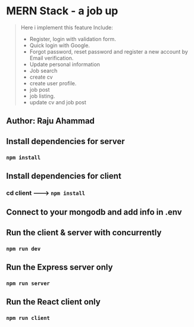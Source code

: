 # MERN Stack - a job up 
> Here i implement this feature
> Include:
> 
> - Register, login with validation form.
> - Quick login with Google.
> - Forgot password, reset password and register a new account by Email verification.
> - Update personal information
> - Job search
> - create cv
> - create user profile.
> - job post
> - job listing.
> - update cv and job post
> 

## Author: Raju Ahammad

## Install dependencies for server

### `npm install`

## Install dependencies for client

### cd client ---> `npm install`

## Connect to your mongodb and add info in .env

## Run the client & server with concurrently

### `npm run dev`

## Run the Express server only

### `npm run server`

## Run the React client only

### `npm run client`
